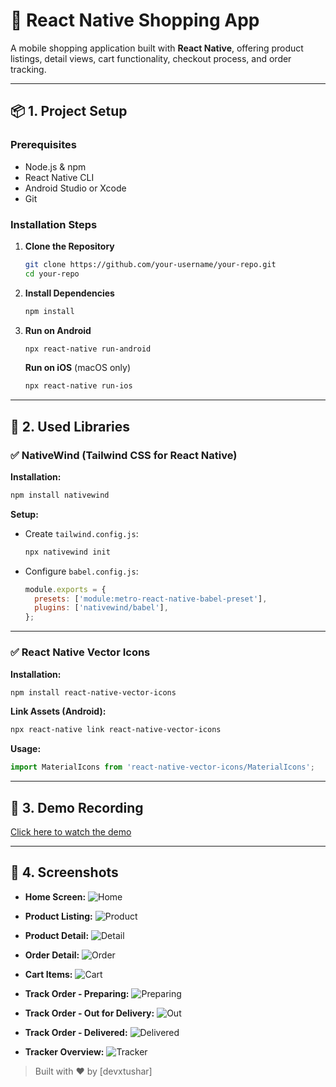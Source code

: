 # 💼 React Native Shopping App

A mobile shopping application built with **React Native**, offering product listings, detail views, cart functionality, checkout process, and order tracking.

---

## 📦 1. Project Setup

### Prerequisites

- Node.js & npm
- React Native CLI
- Android Studio or Xcode
- Git

### Installation Steps

1. **Clone the Repository**

   ```bash
   git clone https://github.com/your-username/your-repo.git
   cd your-repo
   ```

2. **Install Dependencies**

   ```bash
   npm install
   ```

3. **Run on Android**

   ```bash
   npx react-native run-android
   ```

   **Run on iOS** (macOS only)

   ```bash
   npx react-native run-ios
   ```

---

## 🧰 2. Used Libraries

### ✅ NativeWind (Tailwind CSS for React Native)

**Installation:**

```bash
npm install nativewind
```

**Setup:**

- Create `tailwind.config.js`:

  ```bash
  npx nativewind init
  ```

- Configure `babel.config.js`:

  ```js
  module.exports = {
    presets: ['module:metro-react-native-babel-preset'],
    plugins: ['nativewind/babel'],
  };
  ```

---

### ✅ React Native Vector Icons

**Installation:**

```bash
npm install react-native-vector-icons
```

**Link Assets (Android):**

```bash
npx react-native link react-native-vector-icons
```

**Usage:**

```js
import MaterialIcons from 'react-native-vector-icons/MaterialIcons';
```

---

## 🎥 3. Demo Recording

[Click here to watch the demo](https://drive.google.com/file/d/1ZWpQWI651S6htN4k1SJa-GidiWyy2wPW/view?usp=drive_link)

---

## 📸 4. Screenshots

- **Home Screen:**
  ![Home](https://drive.google.com/uc?id=1p7iWPrvQ30_ljcL5mFUpbDnx_5nVwS6f)

- **Product Listing:**
  ![Product](https://drive.google.com/uc?id=1VCMqXTRrgPsK9QmUzJAraZetyrxZwD5z)

- **Product Detail:**
  ![Detail](https://drive.google.com/uc?id=1ZmBPGKyCPTO3xlFNSVveyXgDoYk0tMhm)

- **Order Detail:**
  ![Order](https://drive.google.com/uc?id=1w43f_BSrWsCJsNFUT3PrSfw4ziwVPTkq)

- **Cart Items:**
  ![Cart](https://drive.google.com/uc?id=1arMtklbmF27pqLiQbAE3D1tVQwUf7cpO)

- **Track Order - Preparing:**
  ![Preparing](https://drive.google.com/uc?id=1ki7-xlsYg15qR6EYXPBV127GHcJ0gSVk)

- **Track Order - Out for Delivery:**
  ![Out](https://drive.google.com/uc?id=1YXkit7GJ97ZRJXxnGfpLrJZphleHDa3P)

- **Track Order - Delivered:**
  ![Delivered](https://drive.google.com/uc?id=1yTCIBnkRyyB7LmdzyWugaUxv5neuM0CW)

- **Tracker Overview:**
  ![Tracker](https://drive.google.com/uc?id=1RYGb6IgluGfNU5gojy4HxuR_ZCnN6KQA)

> Built with ❤️ by [devxtushar]
